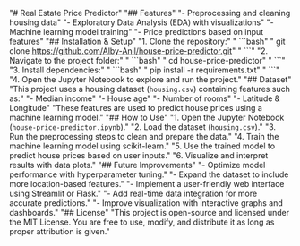 "# Real Estate Price Predictor" 
"## Features" 
"- Preprocessing and cleaning housing data" 
"- Exploratory Data Analysis (EDA) with visualizations" 
"- Machine learning model training" 
"- Price predictions based on input features" 
"## Installation & Setup" 
"1. Clone the repository:" 
"   \`\`\`bash" 
"   git clone https://github.com/Alby-Anil/house-price-predictor.git" 
"   \`\`\`" 
"2. Navigate to the project folder:" 
"   \`\`\`bash" 
"   cd house-price-predictor" 
"   \`\`\`" 
"3. Install dependencies:" 
"   \`\`\`bash" 
"   pip install -r requirements.txt" 
"   \`\`\`" 
"4. Open the Jupyter Notebook to explore and run the project." 
"## Dataset" 
"This project uses a housing dataset (`housing.csv`) containing features such as:" 
"- Median income" 
"- House age" 
"- Number of rooms" 
"- Latitude & Longitude" 
"These features are used to predict house prices using a machine learning model." 
"## How to Use" 
"1. Open the Jupyter Notebook (`house-price-predictor.ipynb`)." 
"2. Load the dataset (`housing.csv`)." 
"3. Run the preprocessing steps to clean and prepare the data." 
"4. Train the machine learning model using scikit-learn." 
"5. Use the trained model to predict house prices based on user inputs." 
"6. Visualize and interpret results with data plots." 
"## Future Improvements" 
"- Optimize model performance with hyperparameter tuning." 
"- Expand the dataset to include more location-based features." 
"- Implement a user-friendly web interface using Streamlit or Flask." 
"- Add real-time data integration for more accurate predictions." 
"- Improve visualization with interactive graphs and dashboards." 
"## License" 
"This project is open-source and licensed under the MIT License. You are free to use, modify, and distribute it as long as proper attribution is given." 
